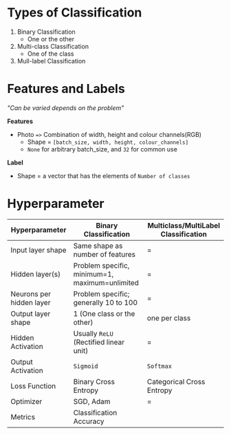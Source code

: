 # Types of Classification
1. Binary Classification
	- One or the other
2. Multi-class Classification
	- One of the class
3. Mull-label Classification
# Features and Labels
*"Can be varied depends on the problem"*

**Features**
- Photo `=>` Combination of width, height and colour channels(RGB)
	- Shape = `[batch_size, width, height, colour_channels]`
	- `None` for arbitrary batch_size, and `32` for common use

**Label**
- Shape = a vector that has the elements of `Number of classes`

# Hyperparameter
| Hyperparameter           | Binary Classification                          | Multiclass/MultiLabel Classification |
| ------------------------ | ---------------------------------------------- | ------------------------------------ |
| Input layer shape        | Same shape as number of features               | =                                    |
| Hidden layer(s)          | Problem specific, minimum=1, maximum=unlimited | =                                    |
| Neurons per hidden layer | Problem specific; generally 10 to 100          | =                                    |
| Output layer shape       | 1 (One class or the other)                     | one  per class                       |
| Hidden Activation        | Usually `ReLU` (Rectified linear unit)         | =                                    |
| Output Activation        | `Sigmoid`                                      | `Softmax`                            |
| Loss Function            | Binary Cross Entropy                           | Categorical Cross Entropy            |
| Optimizer                | SGD, Adam                                      | =                                    |
| Metrics                  | Classification Accuracy                        |                                      |

